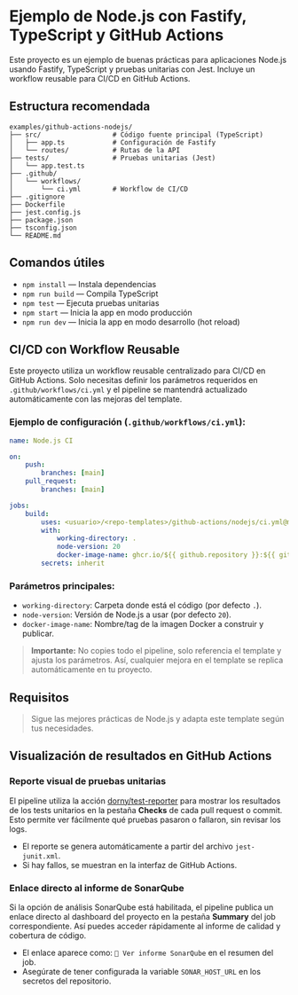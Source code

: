 # Ejemplo de Node.js con Fastify, TypeScript y GitHub Actions

Este proyecto es un ejemplo de buenas prácticas para aplicaciones Node.js usando Fastify, TypeScript y pruebas unitarias con Jest. Incluye un workflow reusable para CI/CD en GitHub Actions.

## Estructura recomendada

```
examples/github-actions-nodejs/
├── src/                  # Código fuente principal (TypeScript)
│   ├── app.ts            # Configuración de Fastify
│   └── routes/           # Rutas de la API
├── tests/                # Pruebas unitarias (Jest)
│   └── app.test.ts
├── .github/
│   └── workflows/
│       └── ci.yml        # Workflow de CI/CD
├── .gitignore
├── Dockerfile
├── jest.config.js
├── package.json
├── tsconfig.json
└── README.md
```

## Comandos útiles

- `npm install` — Instala dependencias
- `npm run build` — Compila TypeScript
- `npm test` — Ejecuta pruebas unitarias
- `npm start` — Inicia la app en modo producción
- `npm run dev` — Inicia la app en modo desarrollo (hot reload)


## CI/CD con Workflow Reusable

Este proyecto utiliza un workflow reusable centralizado para CI/CD en GitHub Actions. Solo necesitas definir los parámetros requeridos en `.github/workflows/ci.yml` y el pipeline se mantendrá actualizado automáticamente con las mejoras del template.

### Ejemplo de configuración (`.github/workflows/ci.yml`):

```yaml
name: Node.js CI

on:
	push:
		branches: [main]
	pull_request:
		branches: [main]

jobs:
	build:
		uses: <usuario>/<repo-templates>/github-actions/nodejs/ci.yml@main
		with:
			working-directory: .
			node-version: 20
			docker-image-name: ghcr.io/${{ github.repository }}:${{ github.sha }}
		secrets: inherit
```

### Parámetros principales:

- `working-directory`: Carpeta donde está el código (por defecto `.`).
- `node-version`: Versión de Node.js a usar (por defecto `20`).
- `docker-image-name`: Nombre/tag de la imagen Docker a construir y publicar.

> **Importante:** No copies todo el pipeline, solo referencia el template y ajusta los parámetros. Así, cualquier mejora en el template se replica automáticamente en tu proyecto.

## Requisitos


> Sigue las mejores prácticas de Node.js y adapta este template según tus necesidades.

## Visualización de resultados en GitHub Actions

### Reporte visual de pruebas unitarias

El pipeline utiliza la acción [dorny/test-reporter](https://github.com/dorny/test-reporter) para mostrar los resultados de los tests unitarios en la pestaña **Checks** de cada pull request o commit. Esto permite ver fácilmente qué pruebas pasaron o fallaron, sin revisar los logs.

- El reporte se genera automáticamente a partir del archivo `jest-junit.xml`.
- Si hay fallos, se muestran en la interfaz de GitHub Actions.

### Enlace directo al informe de SonarQube

Si la opción de análisis SonarQube está habilitada, el pipeline publica un enlace directo al dashboard del proyecto en la pestaña **Summary** del job correspondiente. Así puedes acceder rápidamente al informe de calidad y cobertura de código.

- El enlace aparece como: `🔗 Ver informe SonarQube` en el resumen del job.
- Asegúrate de tener configurada la variable `SONAR_HOST_URL` en los secretos del repositorio.
